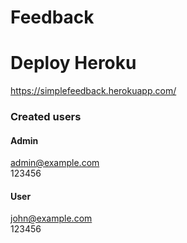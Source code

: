 # Feedback
# Deploy Heroku  
https://simplefeedback.herokuapp.com/  
### Created users
#### Admin  
admin@example.com  
123456  
#### User  
john@example.com  
123456
